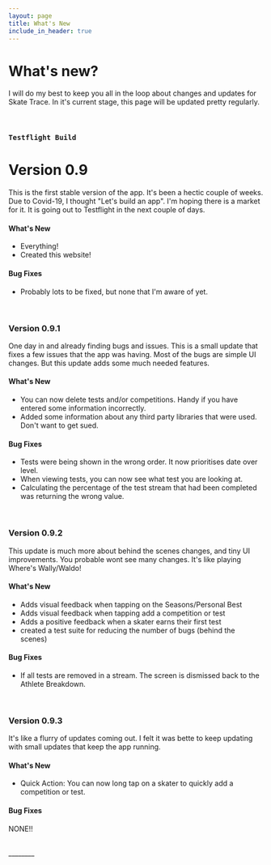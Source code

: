 ```yaml
---
layout: page
title: What's New
include_in_header: true
---
```


# What's new?
I will do my best to keep you all in the loop about changes and updates for Skate Trace. In it's current stage, this page will be updated pretty regularly.

<br>

### `Testflight Build`
# **Version 0.9**
This is the first stable version of the app. It's been a hectic couple of weeks. Due to Covid-19, I thought "Let's build an app". I'm hoping there is a market for it. It is going out to Testflight in the next couple of days. 

#### What's New
- Everything!
- Created this website!

#### Bug Fixes
- Probably lots to be fixed, but none that I'm aware of yet.

<br>

### **Version 0.9.1**
One day in and already finding bugs and issues. This is a small update that fixes a few issues that the app was having. Most of the bugs are simple UI changes. But this update adds some much needed features.

#### What's New
- You can now delete tests and/or competitions. Handy if you have entered some information incorrectly.
- Added some information about any third party libraries that were used. Don't want to get sued.

#### Bug Fixes
- Tests were being shown in the wrong order. It now prioritises date over level.
- When viewing tests, you can now see what test you are looking at.
- Calculating the percentage of the test stream that had been completed was returning the wrong value.

<br>

### **Version 0.9.2**
This update is much more about behind the scenes changes, and tiny UI improvements. You probable wont see many changes. It's like playing Where's Wally/Waldo!

#### What's New
- Adds visual feedback when tapping on the Seasons/Personal Best
- Adds visual feedback when tapping add a competition or test
- Adds a positive feedback when a skater earns their first test
- created a test suite for reducing the number of bugs (behind the scenes)

#### Bug Fixes
- If all tests are removed in a stream. The screen is dismissed back to the Athlete Breakdown.

<br>

### **Version 0.9.3**
It's like a flurry of updates coming out. I felt it was bette to keep updating with small updates that keep the app running.

#### What's New
- Quick Action: You can now long tap on a skater to quickly add a competition or test.

#### Bug Fixes
NONE!!

<br>
 ________
 <br>
